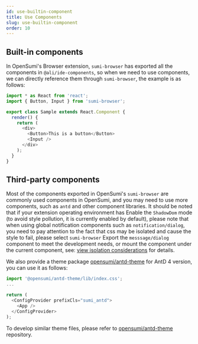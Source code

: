 ```yaml
---
id: use-builtin-component
title: Use Components
slug: use-builtin-component
order: 10
---
```


## Built-in components

In OpenSumi's Browser extension, `sumi-browser` has exported all the components in `@ali/ide-components`, so when we need to use components, we can directly reference them through `sumi-browser`, the example is as follows:

```ts
import * as React from 'react';
import { Button, Input } from 'sumi-browser';

export class Sample extends React.Component {
  render() {
    return (
      <div>
        <Button>This is a button</Button>
        <Input />
      </div>
    );
  }
}
```

## Third-party components

Most of the components exported in OpenSumi's `sumi-browser` are commonly used components in OpenSumi, and you may need to use more components, such as `antd` and other component libraries. It should be noted that if your extension operating environment has Enable the `ShadowDom` mode (to avoid style pollution, it is currently enabled by default), please note that when using global notification components such as `notification/dialog`, you need to pay attention to the fact that css may be isolated and cause the style to fail, please select `sumi-browser` Export the `messsage/dialog` component to meet the development needs, or mount the component under the current component, see: [view isolation considerations](../opensumi-api/view-isolate) for details.

We also provide a theme package [opensumi/antd-theme](https://github.com/opensumi/antd-theme) for AntD 4 version, you can use it as follows:

```ts
import '@opensumi/antd-theme/lib/index.css';
...

return (
  <ConfigProvider prefixCls="sumi_antd">
    <App />
  </ConfigProvider>
);

```

To develop similar theme files, please refer to [opensumi/antd-theme](https://github.com/opensumi/antd-theme#developement) repository.
